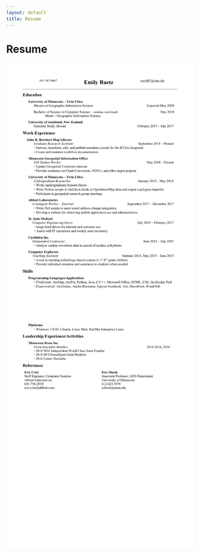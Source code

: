 ```yaml
---
layout: default
title: Resume
---
```

# Resume

![ResumeFirstPage](EmilyRuetzResume.jpg)
![ResumeSecondPage](EmilyRuetzResumeP2.jpg)
